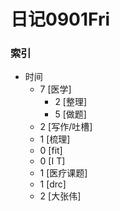 # 日记0901Fri
   
### 索引

- 时间
    + 7 [医学]
        * 2 [整理] 
        * 5 [做题]
    + 2 [写作/吐槽]
    + 1 [梳理]
    + 0 [fit]
    + 0 [I T]
    + 1 [医疗课题]
    + 1 [drc]
    + 2 [大张伟]



